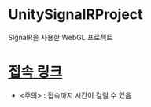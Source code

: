 # UnitySignalRProject
SignalR을 사용한 WebGL 프로젝트

# [접속 링크](http://signalrserver.peachpeach.net:19999)
- <주의> : 접속까지 시간이 걸릴 수 있음
